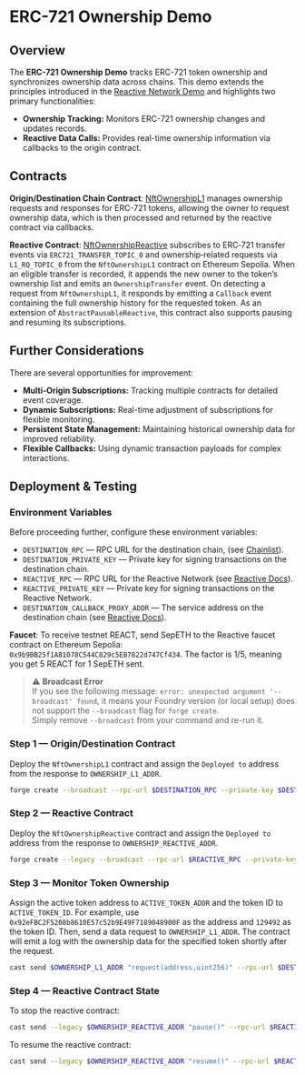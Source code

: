 # ERC-721 Ownership Demo

## Overview

The **ERC-721 Ownership Demo** tracks ERC-721 token ownership and synchronizes ownership data across chains. This demo extends the principles introduced in the [Reactive Network Demo](https://github.com/Reactive-Network/reactive-smart-contract-demos/tree/main/src/demos/basic) and highlights two primary functionalities:

- **Ownership Tracking:** Monitors ERC-721 ownership changes and updates records.
- **Reactive Data Calls:** Provides real-time ownership information via callbacks to the origin contract.

## Contracts

**Origin/Destination Chain Contract**: [NftOwnershipL1](https://github.com/Reactive-Network/reactive-smart-contract-demos/blob/main/src/demos/erc721-ownership/NftOwnershipL1.sol) manages ownership requests and responses for ERC-721 tokens, allowing the owner to request ownership data, which is then processed and returned by the reactive contract via callbacks.

**Reactive Contract**: [NftOwnershipReactive](https://github.com/Reactive-Network/reactive-smart-contract-demos/blob/main/src/demos/erc721-ownership/NftOwnershipReactive.sol) subscribes to ERC‑721 transfer events via `ERC721_TRANSFER_TOPIC_0` and ownership‑related requests via `L1_RQ_TOPIC_0` from the `NftOwnershipL1` contract on Ethereum Sepolia. When an eligible transfer is recorded, it appends the new owner to the token’s ownership list and emits an `OwnershipTransfer` event. On detecting a request from `NftOwnershipL1`, it responds by emitting a `Callback` event containing the full ownership history for the requested token. As an extension of `AbstractPausableReactive`, this contract also supports pausing and resuming its subscriptions.

## Further Considerations

There are several opportunities for improvement:

- **Multi-Origin Subscriptions:** Tracking multiple contracts for detailed event coverage.
- **Dynamic Subscriptions:** Real-time adjustment of subscriptions for flexible monitoring.
- **Persistent State Management:** Maintaining historical ownership data for improved reliability.
- **Flexible Callbacks:** Using dynamic transaction payloads for complex interactions.

## Deployment & Testing

### Environment Variables

Before proceeding further, configure these environment variables:

* `DESTINATION_RPC` — RPC URL for the destination chain, (see [Chainlist](https://chainlist.org)).
* `DESTINATION_PRIVATE_KEY` — Private key for signing transactions on the destination chain.
* `REACTIVE_RPC` — RPC URL for the Reactive Network (see [Reactive Docs](https://dev.reactive.network/reactive-mainnet)).
* `REACTIVE_PRIVATE_KEY` — Private key for signing transactions on the Reactive Network.
* `DESTINATION_CALLBACK_PROXY_ADDR` — The service address on the destination chain (see [Reactive Docs](https://dev.reactive.network/origins-and-destinations#callback-proxy-address)).

**Faucet**: To receive testnet REACT, send SepETH to the Reactive faucet contract on Ethereum Sepolia: `0x9b9BB25f1A81078C544C829c5EB7822d747Cf434`. The factor is 1/5, meaning you get 5 REACT for 1 SepETH sent.

> ⚠️ **Broadcast Error**  
> If you see the following message: `error: unexpected argument '--broadcast' found`, it means your Foundry version (or local setup) does not support the `--broadcast` flag for `forge create`.  
> Simply remove `--broadcast` from your command and re-run it.

### Step 1 — Origin/Destination Contract

Deploy the `NftOwnershipL1` contract and assign the `Deployed to` address from the response to `OWNERSHIP_L1_ADDR`.

```bash
forge create --broadcast --rpc-url $DESTINATION_RPC --private-key $DESTINATION_PRIVATE_KEY src/demos/erc721-ownership/NftOwnershipL1.sol:NftOwnershipL1 --value 0.01ether --constructor-args $DESTINATION_CALLBACK_PROXY_ADDR
```

### Step 2 — Reactive Contract

Deploy the `NftOwnershipReactive` contract and assign the `Deployed to` address from the response to `OWNERSHIP_REACTIVE_ADDR`.

```bash
forge create --legacy --broadcast --rpc-url $REACTIVE_RPC --private-key $REACTIVE_PRIVATE_KEY src/demos/erc721-ownership/NftOwnershipReactive.sol:NftOwnershipReactive --value 0.01ether --constructor-args $OWNERSHIP_L1_ADDR
```

### Step 3 — Monitor Token Ownership

Assign the active token address to `ACTIVE_TOKEN_ADDR` and the token ID to `ACTIVE_TOKEN_ID`. For example, use `0x92eFBC2F5208b8610E57c52b9E49F7189048900F` as the address and `129492` as the token ID. Then, send a data request to `OWNERSHIP_L1_ADDR`. The contract will emit a log with the ownership data for the specified token shortly after the request.

```bash
cast send $OWNERSHIP_L1_ADDR "request(address,uint256)" --rpc-url $DESTINATION_RPC --private-key $DESTINATION_PRIVATE_KEY 0x92eFBC2F5208b8610E57c52b9E49F7189048900F 129492
```

### Step 4 — Reactive Contract State

To stop the reactive contract:

```bash
cast send --legacy $OWNERSHIP_REACTIVE_ADDR "pause()" --rpc-url $REACTIVE_RPC --private-key $REACTIVE_PRIVATE_KEY
```

To resume the reactive contract:

```bash
cast send --legacy $OWNERSHIP_REACTIVE_ADDR "resume()" --rpc-url $REACTIVE_RPC --private-key $REACTIVE_PRIVATE_KEY
```
